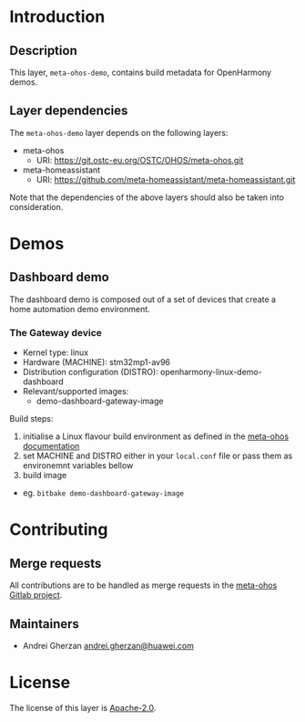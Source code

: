 # Introduction

## Description

This layer, `meta-ohos-demo`, contains build metadata for OpenHarmony demos.

## Layer dependencies

The `meta-ohos-demo` layer depends on the following layers:

* meta-ohos
  * URI: https://git.ostc-eu.org/OSTC/OHOS/meta-ohos.git
* meta-homeassistant
  * URI: https://github.com/meta-homeassistant/meta-homeassistant.git

Note that the dependencies of the above layers should also be taken into
consideration.

# Demos

## Dashboard demo

The dashboard demo is composed out of a set of devices that create a home automation demo environment.

### The Gateway device

* Kernel type: linux
* Hardware (MACHINE): stm32mp1-av96
* Distribution configuration (DISTRO): openharmony-linux-demo-dashboard
* Relevant/supported images:
  * demo-dashboard-gateway-image

Build steps:

1. initialise a Linux flavour build environment as defined in the [meta-ohos documentation](https://git.ostc-eu.org/OSTC/OHOS/meta-ohos#ohos-linux-flavour)
2. set MACHINE and DISTRO either in your `local.conf` file or pass them as environemnt variables bellow
3. build image
  * eg. `bitbake demo-dashboard-gateway-image`

# Contributing

## Merge requests

All contributions are to be handled as merge requests in the [meta-ohos Gitlab project](https://git.ostc-eu.org/OSTC/OHOS/meta-ohos).

## Maintainers

* Andrei Gherzan <andrei.gherzan@huawei.com>

# License

The license of this layer is [Apache-2.0](https://git.ostc-eu.org/OSTC/OHOS/meta-ohos/-/blob/stable/LICENSES/Apache-2.0.txt).
